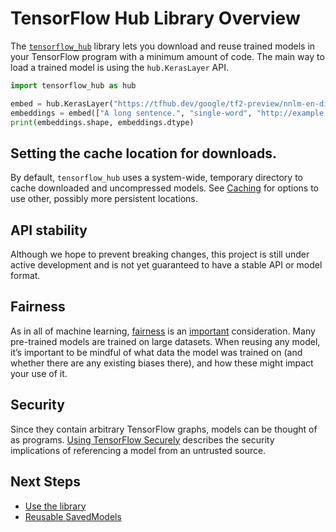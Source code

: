 <!--* freshness: { owner: 'kempy' } *-->

# TensorFlow Hub Library Overview

The [`tensorflow_hub`](https://github.com/tensorflow/hub) library lets you
download and reuse trained models in your TensorFlow program with a minimum
amount of code. The main way to load a trained model is using the
`hub.KerasLayer` API.

```python
import tensorflow_hub as hub

embed = hub.KerasLayer("https://tfhub.dev/google/tf2-preview/nnlm-en-dim128/1")
embeddings = embed(["A long sentence.", "single-word", "http://example.com"])
print(embeddings.shape, embeddings.dtype)
```

## Setting the cache location for downloads.

By default, `tensorflow_hub` uses a system-wide, temporary directory to cache
downloaded and uncompressed models. See [Caching](caching.md) for options to use
other, possibly more persistent locations.

## API stability

Although we hope to prevent breaking changes, this project is still under active
development and is not yet guaranteed to have a stable API or model format.

## Fairness

As in all of machine learning, [fairness](http://ml-fairness.com) is an
[important](https://research.googleblog.com/2016/10/equality-of-opportunity-in-machine.html)
consideration. Many pre-trained models are trained on large datasets. When
reusing any model, it’s important to be mindful of what data the model was
trained on (and whether there are any existing biases there), and how these
might impact your use of it.

## Security

Since they contain arbitrary TensorFlow graphs, models can be thought of as
programs.
[Using TensorFlow Securely](https://github.com/tensorflow/tensorflow/blob/master/SECURITY.md)
describes the security implications of referencing a model from an untrusted
source.

## Next Steps

-   [Use the library](tf2_saved_model.md)
-   [Reusable SavedModels](reusable_saved_models.md)
